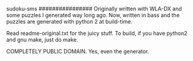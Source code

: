 sudoku-sms
################
Originally written with WLA-DX and some
puzzles I generated way long ago. Now,
written in bass and the puzzles are generated
with python 2 at build-time.

Read readme-original.txt for the juicy stuff.
To build, if you have python2 and gnu make,
just do make.

COMPLETELY PUBLIC DOMAIN. Yes, even the generator.
